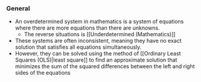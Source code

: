 ### General
- An overdetermined system in mathematics is a system of equations where there are more equations than there are unknowns. 
	- The reverse situations is [[Underdetermined (Mathematics)]]
- These systems are often inconsistent, meaning they have no exact solution that satisfies all equations simultaneously. 
- However, they can be solved using the method of [[Ordinary Least Squares (OLS)|least square]] to find an approximate solution that minimizes the sum of the squared differences between the left and right sides of the equations